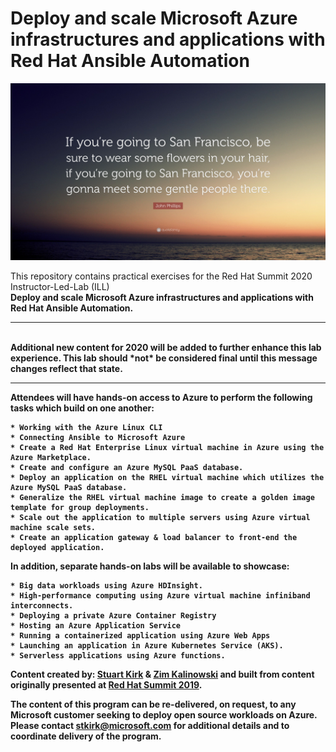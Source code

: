 # Deploy and scale Microsoft Azure infrastructures and applications with Red Hat Ansible Automation
<p align="center">
<img src="images/SFO.jpg">
</p>
This repository contains practical exercises for the Red Hat Summit 2020 Instructor-Led-Lab (ILL)<BR>
<b>Deploy and scale Microsoft Azure infrastructures and applications with Red Hat Ansible Automation.</b>
<HR>
<BR>
<b>Additional new content for 2020 will be added to further enhance this lab experience. This lab should *not* be considered final until this message changes reflect that state.
<BR>
<HR>
<b>Attendees will have hands-on access to Azure to perform the following tasks which build on one another:</b>

	* Working with the Azure Linux CLI
	* Connecting Ansible to Microsoft Azure
	* Create a Red Hat Enterprise Linux virtual machine in Azure using the Azure Marketplace.
	* Create and configure an Azure MySQL PaaS database.
	* Deploy an application on the RHEL virtual machine which utilizes the Azure MySQL PaaS database.
	* Generalize the RHEL virtual machine image to create a golden image template for group deployments.
	* Scale out the application to multiple servers using Azure virtual machine scale sets.
	* Create an application gateway & load balancer to front-end the deployed application.
	
<b>In addition, separate hands-on labs will be available to showcase:</b>

	* Big data workloads using Azure HDInsight.
	* High-performance computing using Azure virtual machine infiniband interconnects.
	* Deploying a private Azure Container Registry
	* Hosting an Azure Application Service
	* Running a containerized application using Azure Web Apps
	* Launching an application in Azure Kubernetes Service (AKS).
	* Serverless applications using Azure functions.

Content created by: [Stuart Kirk](https://github.com/stuartatmicrosoft) & [Zim Kalinowski](https://github.com/zikalino) and built from content originally presented at [Red Hat Summit 2019](https://github.com/stuartatmicrosoft/RedHatSummit2019).

The content of this program can be re-delivered, on request, to any Microsoft customer seeking to deploy open source workloads on Azure.  Please contact stkirk@microsoft.com for additional details and to coordinate delivery of the program.
